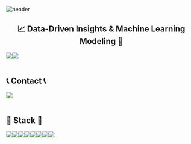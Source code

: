 <!--
**Jiyeong303/Jiyeong303** is a ✨ _special_ ✨ repository because its `README.md` (this file) appears on your GitHub profile.

Here are some ideas to get you started:

- 🔭 I’m currently working on ...
- 🌱 I’m currently learning ...
- 👯 I’m looking to collaborate on ...
- 🤔 I’m looking for help with ...
- 💬 Ask me about ...
- 📫 How to reach me: ...
- 😄 Pronouns: ...
- ⚡ Fun fact: ...

## 🤖 프로젝트 목록

### 🌟 [Project Awesome](link_to_project)
내가 개발한 멋진 프로젝트! 어떻게 돌아가는지 궁금하다면 지금 확인하세요.

### 📈 [Data Magic](link_to_data_magic)
데이터 마술을 부린 경험이 담긴 프로젝트. 데이터 전처리의 중요성을 느낄 수 있어요!

### 🚀 [Rocket ML](link_to_rocket_ml)
머신러닝 모델링의 정교함을 담은 프로젝트. 여기서는 로켓처럼 빠르고 정확한 모델링이 이뤄집니다.
-->

![header](https://capsule-render.vercel.app/api?type=waving&color=timeGradient&text=Welcome%20to%20Jiyeong's%20GitHub%20👋&animation=twinkling&fontSize=35&fontAlignY=40&fontAlign=67&height=250)


## <center>📈 Data-Driven Insights & Machine Learning Modeling 🚀</center>
<div  style="display:flex; flex-direction:row;">
    <a  href="https://easyhomputer.tistory.com">
        <img  src="https://img.shields.io/badge/Python-3776AB?style=for-the-badge&logo=python&logoColor=white"> 
    </a>
    <a  href="https://www.notion.so/homputer/Notion-3a51e19fa20a4c08a3c1d281a7a2c741">
        <img  src="https://img.shields.io/badge/Made%20with-Jupyter-orange?style=for-the-badge&logo=Jupyter"> 
    </a>
</div><br>

## 📞 Contact 📞
<div  style="display:flex; flex-direction:row;">
    <a  href="mailto:ssanmu303@gmail.com">
        <img  src="https://img.shields.io/badge/Gmail-EA4335?style=for-the-badge&logo=Gmail&logoColor=white"> 
    </a>
</div><br>
    
## 🔨 Stack 🔨
<div  style="display:flex; flex-direction:row;">
    <img  src="https://img.shields.io/badge/Python-3776AB?style=for-the-badge&logo=python&logoColor=white"> 
    <img  src="https://img.shields.io/badge/TensorFlow-FF6F00?style=for-the-badge&logo=tensorflow&logoColor=white"> 
    <img  src="https://img.shields.io/badge/mysql-4479A1?style=for-the-badge&logo=mysql&logoColor=white"> 
    <img  src="https://img.shields.io/badge/redis-%23DD0031.svg?&style=for-the-badge&logo=redis&logoColor=white"> 
    <img  src="https://img.shields.io/badge/linux-FCC624?style=for-the-badge&logo=linux&logoColor=black"> 
    <img  src="https://img.shields.io/badge/Ubuntu-E95420?style=for-the-badge&logo=ubuntu&logoColor=white"> 
    <img  src="https://img.shields.io/badge/Colab-F9AB00?style=for-the-badge&logo=googlecolab&color=525252"> 
    <img  src="https://img.shields.io/badge/GitLab-330F63?style=for-the-badge&logo=gitlab&logoColor=white"> 
    <br>
</div><br>
</div>
